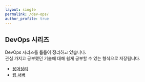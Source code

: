 ```yaml
---
layout: single
permalink: /dev-ops/
author_profile: true
---
```


## DevOps 시리즈
DevOps 시리즈를 틈틈이 정리하고 있습니다.  
관심 가지고 공부했던 기술에 대해 쉽게 공부할 수 있는 형식으로 저장됩니다.

- [용어정리](/devops/devops_1)
- [웹 서버](/devops/devops_2)
